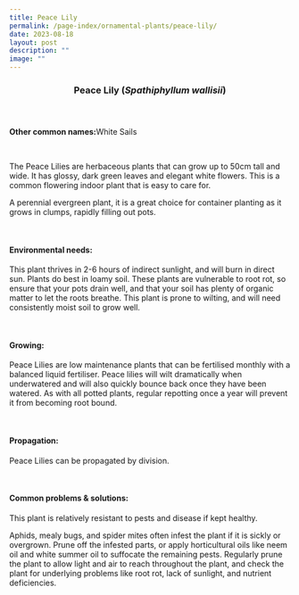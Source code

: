 ```yaml
---
title: Peace Lily
permalink: /page-index/ornamental-plants/peace-lily/
date: 2023-08-18
layout: post
description: ""
image: ""
---
```

<header> 
	<h3>Peace Lily (<em>Spathiphyllum wallisii</em>)</h3> 
</header>

<section>
	<p><strong>Other common names:</strong>White Sails</p>
	<br>
</section>

<section>
	<p>The Peace Lilies are herbaceous plants that can grow up to 50cm tall and wide. It has glossy, dark green leaves and elegant white flowers. This is a common flowering indoor plant that is easy to care for.</p>
	<p>A perennial evergreen plant, it is a great choice for container planting as it grows in clumps, rapidly filling out pots.</p>
	 <br> 
</section> 
 
<section> 
  <h4>Environmental needs:</h4> 
  <p>This plant thrives in 2-6 hours of indirect sunlight, and will burn in direct sun. Plants do best in loamy soil. These plants are vulnerable to root rot, so ensure that your pots drain well, and that your soil has plenty of organic matter to let the roots breathe. This plant is prone to wilting, and will need consistently moist soil to grow well.</p> 
	<br>
</section>

<section> 
  <h4>Growing:</h4> 
	<p>Peace Lilies are low maintenance plants that can be fertilised monthly with a balanced liquid fertiliser. Peace lilies will wilt dramatically when underwatered and will also quickly bounce back once they have been watered. As with all potted plants, regular repotting once a year will prevent it from becoming root bound.</p> 
	<br> 
</section> 

<section> 
  <h4>Propagation:</h4> 
	<p>Peace Lilies can be propagated by division.</p> 
	<br> 
</section> 
 
<section> 
  <h4>Common problems &amp; solutions:</h4> 
	<p>This plant is relatively resistant to pests and disease if kept healthy.</p>
	<p>Aphids, mealy bugs, and spider mites often infest the plant if it is sickly or overgrown. Prune off the infested parts, or apply horticultural oils like neem oil and white summer oil to suffocate the remaining pests. Regularly prune the plant to allow light and air to reach throughout the plant, and check the plant for underlying problems like root rot, lack of sunlight, and nutrient deficiencies.</p>
	<br> 
</section>